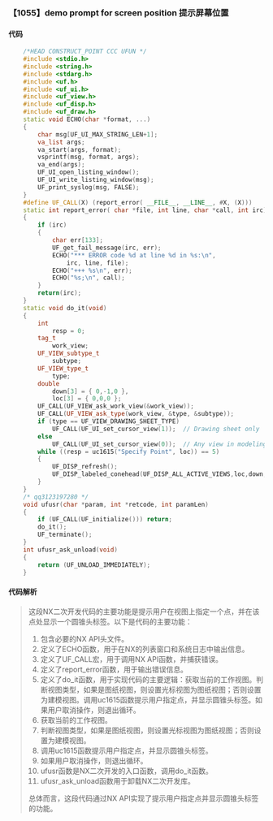### 【1055】demo prompt for screen position 提示屏幕位置

#### 代码

```cpp
    /*HEAD CONSTRUCT_POINT CCC UFUN */  
    #include <stdio.h>  
    #include <string.h>  
    #include <stdarg.h>  
    #include <uf.h>  
    #include <uf_ui.h>  
    #include <uf_view.h>  
    #include <uf_disp.h>  
    #include <uf_draw.h>  
    static void ECHO(char *format, ...)  
    {  
        char msg[UF_UI_MAX_STRING_LEN+1];  
        va_list args;  
        va_start(args, format);  
        vsprintf(msg, format, args);  
        va_end(args);  
        UF_UI_open_listing_window();  
        UF_UI_write_listing_window(msg);  
        UF_print_syslog(msg, FALSE);  
    }  
    #define UF_CALL(X) (report_error( __FILE__, __LINE__, #X, (X)))  
    static int report_error( char *file, int line, char *call, int irc)  
    {  
        if (irc)  
        {  
            char err[133];  
            UF_get_fail_message(irc, err);  
            ECHO("*** ERROR code %d at line %d in %s:\n",  
                irc, line, file);  
            ECHO("+++ %s\n", err);  
            ECHO("%s;\n", call);  
        }  
        return(irc);  
    }  
    static void do_it(void)  
    {  
        int  
            resp = 0;  
        tag_t  
            work_view;  
        UF_VIEW_subtype_t  
            subtype;  
        UF_VIEW_type_t  
            type;  
        double  
            down[3] = { 0,-1,0 },  
            loc[3] = { 0,0,0 };  
        UF_CALL(UF_VIEW_ask_work_view(&work_view));  
        UF_CALL(UF_VIEW_ask_type(work_view, &type, &subtype));  
        if (type == UF_VIEW_DRAWING_SHEET_TYPE)  
            UF_CALL(UF_UI_set_cursor_view(1));  // Drawing sheet only  
        else  
            UF_CALL(UF_UI_set_cursor_view(0));  // Any view in modeling layout  
        while ((resp = uc1615("Specify Point", loc)) == 5)  
        {  
            UF_DISP_refresh();  
            UF_DISP_labeled_conehead(UF_DISP_ALL_ACTIVE_VIEWS,loc,down,1, "HERE");  
        }  
    }  
    /* qq3123197280 */  
    void ufusr(char *param, int *retcode, int paramLen)  
    {  
        if (UF_CALL(UF_initialize())) return;  
        do_it();  
        UF_terminate();  
    }  
    int ufusr_ask_unload(void)  
    {  
        return (UF_UNLOAD_IMMEDIATELY);  
    }

```

#### 代码解析

> 这段NX二次开发代码的主要功能是提示用户在视图上指定一个点，并在该点处显示一个圆锥头标签。以下是代码的主要功能：
>
> 1. 包含必要的NX API头文件。
> 2. 定义了ECHO函数，用于在NX的列表窗口和系统日志中输出信息。
> 3. 定义了UF_CALL宏，用于调用NX API函数，并捕获错误。
> 4. 定义了report_error函数，用于输出错误信息。
> 5. 定义了do_it函数，用于实现代码的主要逻辑：获取当前的工作视图。判断视图类型，如果是图纸视图，则设置光标视图为图纸视图；否则设置为建模视图。调用uc1615函数提示用户指定点，并显示圆锥头标签。如果用户取消操作，则退出循环。
> 6. 获取当前的工作视图。
> 7. 判断视图类型，如果是图纸视图，则设置光标视图为图纸视图；否则设置为建模视图。
> 8. 调用uc1615函数提示用户指定点，并显示圆锥头标签。
> 9. 如果用户取消操作，则退出循环。
> 10. ufusr函数是NX二次开发的入口函数，调用do_it函数。
> 11. ufusr_ask_unload函数用于卸载NX二次开发库。
>
> 总体而言，这段代码通过NX API实现了提示用户指定点并显示圆锥头标签的功能。
>
